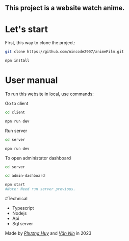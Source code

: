 ﻿## This project is a website watch anime.

# Let's start
First, this way to clone the project:
```bash
git clone https://github.com/nincode2907/animeFilm.git

npm install
```

# User manual
To run this website in local, use commands:

Go to client
```bash
cd client

npm run dev
```

Run server
```bash
cd server

npm run dev
```

To open administator dashboard

```bash
cd server

cd admin-dashboard

npm start
#Note: Need run server previous. 
```

#Technical
<ul>
  <li>Typescript</li>
  <li>Nodejs</li>
  <li>Api</li>
  <li>Sql server</li>
</ul>



Made by <i>[Phương Huy](https://github.com/NNewbieDev)</i> and <i>[Văn Nin](https://github.com/nincode2907)</i> in 2023
